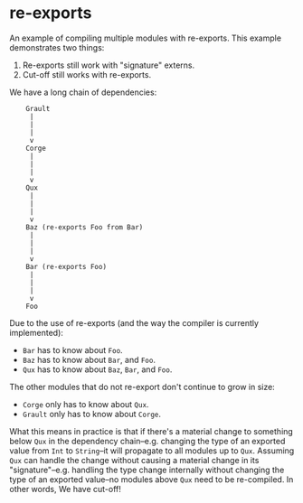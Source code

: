 # re-exports

An example of compiling multiple modules with re-exports.
This example demonstrates two things:
1. Re-exports still work with "signature" externs.
1. Cut-off still works with re-exports.

We have a long chain of dependencies:

```
    Grault
     |
     |
     |
     v
    Corge
     |
     |
     |
     v
    Qux
     |
     |
     |
     v
    Baz (re-exports Foo from Bar)
     |
     |
     |
     v
    Bar (re-exports Foo)
     |
     |
     |
     v
    Foo
```

Due to the use of re-exports (and the way the compiler is currently implemented):
- `Bar` has to know about `Foo`.
- `Baz` has to know about `Bar`, and `Foo`.
- `Qux` has to know about `Baz`, `Bar`, and `Foo`.

The other modules that do not re-export don't continue to grow in size:
- `Corge` only has to know about `Qux`.
- `Grault` only has to know about `Corge`.

What this means in practice is that if there's a material change to something below `Qux` in the dependency chain–e.g. changing the type of an exported value from `Int` to `String`–it will propagate to all modules up to `Qux`.
Assuming `Qux` can handle the change without causing a material change in its "signature"–e.g. handling the type change internally without changing the type of an exported value–no modules above `Qux` need to be re-compiled.
In other words,
We have cut-off!
